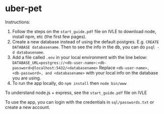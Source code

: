# uber-pet

Instructions:

1. Follow the steps on the `start_guide.pdf` file on IVLE to download node, install npm, etc (the first few pages).
2. Create a new database instead of using the default postgres. E.g. `CREATE DATABASE databasename`. Then to see the info in the db, you can do `psql -d databasename`.
3. Add a file called `.env` in your local environment with the line below:
`DATABASE_URL=postgres://<db-user-name>:<db-password>@localhost:5432/<databasename>`
Replace `<db-user-name>, <db-password>, and <databasename>` with your local info on the database you are using.
4. To run the app locally, do `npm install` then `node bin/www`

To understand node.js + express, see the `start_guide.pdf` file on IVLE

To use the app, you can login with the credentials in `sql/passwords.txt` or create a new account.
